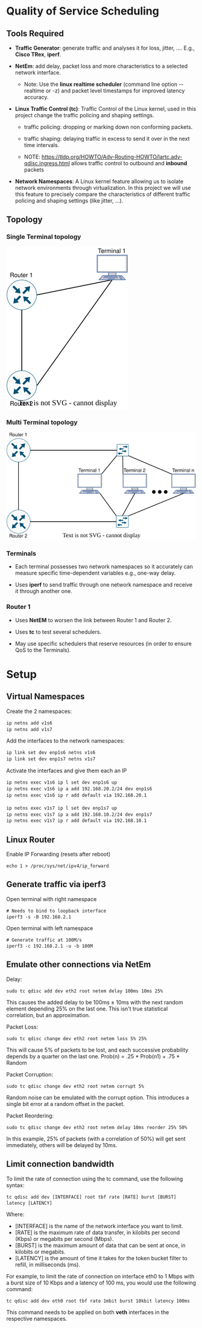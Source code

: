 # Quality of Service Scheduling

## Tools Required

- **Traffic Generator**: generate traffic and analyses it for loss, jitter, .... E.g., **Cisco TRex**, **iperf**.

- **NetEm**: add delay, packet loss and more characteristics to a selected network interface. 
  
  - Note: Use the **linux realtime scheduler** (command line option --realtime or -z) and packet level timestamps for improved latency accuracy. 

- **Linux Traffic Control (tc)**: Traffic Control of the Linux kernel, used in this project change the traffic policing and shaping settings.
  
  - traffic policing: dropping or marking down non conforming packets.
  
  - traffic shaping: delaying traffic in excess to send it over in the next time intervals.
  
  - NOTE: https://tldp.org/HOWTO/Adv-Routing-HOWTO/lartc.adv-qdisc.ingress.html allows traffic control to outbound and **inbound** packets

- **Network Namespaces**: A Linux kernel feature allowing us to isolate network environments through virtualization. In this project we will use this feature to precisely compare the characteristics of different traffic policing and shaping settings (like jitter, ...).

## Topology

### Single Terminal topology

![](images/TAR-scheme.drawio.svg) 

### Multi Terminal topology

![](images/TAR-multi-scheme.drawio.svg)

### Terminals

- Each terminal possesses two network namespaces so it accurately can measure specific time-dependent variables e.g., one-way delay.

- Uses **iperf** to send traffic through one network namespace and receive it through another one.

### Router 1

- Uses **NetEM** to worsen the link between Router 1 and Router 2.

- Uses **tc** to test several schedulers.

- May use specific schedulers that reserve resources (in order to ensure QoS to the Terminals).

# Setup

## Virtual Namespaces
Create the 2 namespaces:
```bash
ip netns add v1s6
ip netns add v1s7
```

Add the interfaces to the network namespaces:
```bash 
ip link set dev enp1s6 netns v1s6
ip link set dev enp1s7 netns v1s7
```

Activate the interfaces and give them each an IP
```bash
ip netns exec v1s6 ip l set dev enp1s6 up 
ip netns exec v1s6 ip a add 192.168.20.2/24 dev enp1s6
ip netns exec v1s6 ip r add default via 192.168.20.1

ip netns exec v1s7 ip l set dev enp1s7 up 
ip netns exec v1s7 ip a add 192.168.10.2/24 dev enp1s7
ip netns exec v1s7 ip r add default via 192.168.10.1
```

## Linux Router
Enable IP Forwarding (resets after reboot)

    echo 1 > /proc/sys/net/ipv4/ip_forward

## Generate traffic via iperf3

Open terminal with right namespace

    # Needs to bind to loopback interface
    iperf3 -s -B 192.168.2.1

Open terminal with left namespace

    # Generate traffic at 100M/s
    iperf3 -c 192.168.2.1 -u -b 100M


## Emulate other connections via NetEm

Delay:
    
    sudo tc qdisc add dev eth2 root netem delay 100ms 10ms 25%
    
This causes the added delay to be 100ms ± 10ms with the next random element depending 25%
on the last one. This isn't true statistical correlation, but an approximation.

Packet Loss:

    sudo tc qdisc change dev eth2 root netem loss 5% 25%

This will cause 5% of packets to be lost, and each successive probability depends by a quarter
on the last one.
Prob(n) = .25 * Prob(n­1) + .75 * Random

Packet Corruption:

    sudo tc qdisc change dev eth2 root netem corrupt 5%

Random noise can be emulated with the corrupt option. This introduces a single bit error at a
random offset in the packet.

Packet Re­ordering:

    sudo tc qdisc change dev eth2 root netem delay 10ms reorder 25% 50%
    
In this example, 25% of packets (with a correlation of 50%) will get sent immediately, others will
be delayed by 10ms.

## Limit connection bandwidth

To limit the rate of connection using the tc command, use the following syntax:

    tc qdisc add dev [INTERFACE] root tbf rate [RATE] burst [BURST] latency [LATENCY]
Where:

- [INTERFACE] is the name of the network interface you want to limit.
- [RATE] is the maximum rate of data transfer, in kilobits per second (Kbps) or megabits per second (Mbps).
- [BURST] is the maximum amount of data that can be sent at once, in kilobits or megabits.
- [LATENCY] is the amount of time it takes for the token bucket filter to refill, in milliseconds (ms).

For example, to limit the rate of connection on interface eth0 to 1 Mbps with a burst size of 10 Kbps and a latency of 100 ms, you would use the following command:

    tc qdisc add dev eth0 root tbf rate 1mbit burst 10kbit latency 100ms

This command needs to be applied on both **veth** interfaces in the respective namespaces.